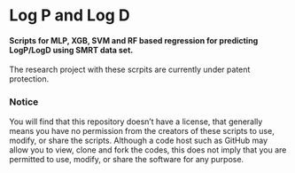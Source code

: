 # Log P and Log D
#### Scripts for MLP, XGB, SVM and RF based regression for predicting LogP/LogD using SMRT data set.


The research project with these scrpits are currently under patent protection.

### Notice

You will find that this repository doesn’t have a license, that generally means you have no permission from the creators of these scripts to use, modify, or share the scripts. Although a code host such as GitHub may allow you to view, clone and fork the codes, this does not imply that you are permitted to use, modify, or share the software for any purpose.